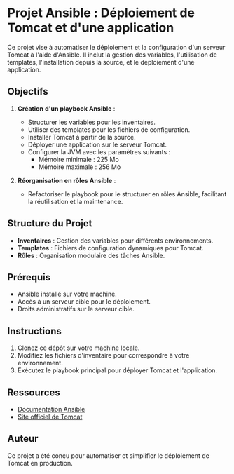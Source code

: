 # Projet Ansible : Déploiement de Tomcat et d'une application

Ce projet vise à automatiser le déploiement et la configuration d'un serveur Tomcat à l'aide d'Ansible. Il inclut la gestion des variables, l'utilisation de templates, l'installation depuis la source, et le déploiement d'une application.

## Objectifs

1. **Création d'un playbook Ansible** :
    - Structurer les variables pour les inventaires.
    - Utiliser des templates pour les fichiers de configuration.
    - Installer Tomcat à partir de la source.
    - Déployer une application sur le serveur Tomcat.
    - Configurer la JVM avec les paramètres suivants :
      - Mémoire minimale : 225 Mo
      - Mémoire maximale : 256 Mo

2. **Réorganisation en rôles Ansible** :
    - Refactoriser le playbook pour le structurer en rôles Ansible, facilitant la réutilisation et la maintenance.

## Structure du Projet

- **Inventaires** : Gestion des variables pour différents environnements.
- **Templates** : Fichiers de configuration dynamiques pour Tomcat.
- **Rôles** : Organisation modulaire des tâches Ansible.

## Prérequis

- Ansible installé sur votre machine.
- Accès à un serveur cible pour le déploiement.
- Droits administratifs sur le serveur cible.

## Instructions

1. Clonez ce dépôt sur votre machine locale.
2. Modifiez les fichiers d'inventaire pour correspondre à votre environnement.
3. Exécutez le playbook principal pour déployer Tomcat et l'application.

## Ressources

- [Documentation Ansible](https://docs.ansible.com/)
- [Site officiel de Tomcat](https://tomcat.apache.org/)

## Auteur

Ce projet a été conçu pour automatiser et simplifier le déploiement de Tomcat en production.

